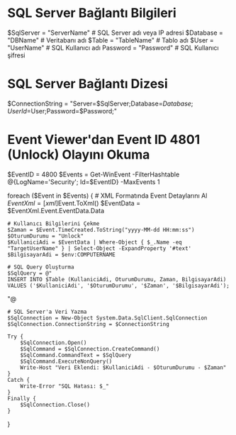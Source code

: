 # SQL Server Bağlantı Bilgileri
$SqlServer = "ServerName"           # SQL Server adı veya IP adresi
$Database = "DBName"           # Veritabanı adı
$Table = "TableName"     # Tablo adı
$User = "UserName"               # SQL Kullanıcı adı
Password = "Password"               # SQL Kullanıcı şifresi

# SQL Server Bağlantı Dizesi
$ConnectionString = "Server=$SqlServer;Database=$Database;User Id=$User;Password=$Password;"

# Event Viewer'dan Event ID 4801 (Unlock) Olayını Okuma
$EventID = 4800
$Events = Get-WinEvent -FilterHashtable @{LogName='Security'; Id=$EventID} -MaxEvents 1

foreach ($Event in $Events) {
    # XML Formatında Event Detaylarını Al
    $EventXml = [xml]$Event.ToXml()
    $EventData = $EventXml.Event.EventData.Data

    # Kullanıcı Bilgilerini Çekme
    $Zaman = $Event.TimeCreated.ToString("yyyy-MM-dd HH:mm:ss")
    $OturumDurumu = "Unlock"
    $KullaniciAdi = $EventData | Where-Object { $_.Name -eq "TargetUserName" } | Select-Object -ExpandProperty '#text'
    $BilgisayarAdi = $env:COMPUTERNAME

    # SQL Query Oluşturma
    $SqlQuery = @"
    INSERT INTO $Table (KullaniciAdi, OturumDurumu, Zaman, BilgisayarAdi)
    VALUES ('$KullaniciAdi', '$OturumDurumu', '$Zaman', '$BilgisayarAdi');
"@

    # SQL Server'a Veri Yazma
    $SqlConnection = New-Object System.Data.SqlClient.SqlConnection
    $SqlConnection.ConnectionString = $ConnectionString

    Try {
        $SqlConnection.Open()
        $SqlCommand = $SqlConnection.CreateCommand()
        $SqlCommand.CommandText = $SqlQuery
        $SqlCommand.ExecuteNonQuery()
        Write-Host "Veri Eklendi: $KullaniciAdi - $OturumDurumu - $Zaman"
    }
    Catch {
        Write-Error "SQL Hatası: $_"
    }
    Finally {
        $SqlConnection.Close()
    }
}
